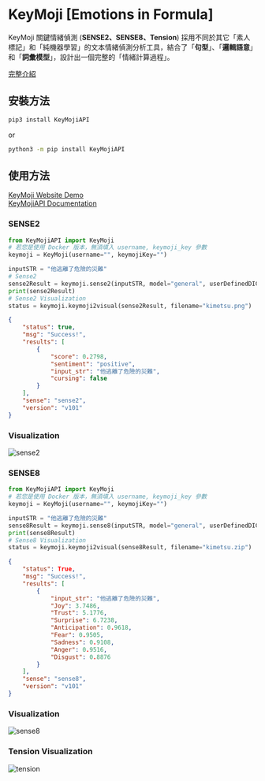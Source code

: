 # KeyMoji [Emotions in Formula]

KeyMoji 關鍵情緒偵測 (**SENSE2、SENSE8、Tension**) 採用不同於其它「素人標記」和「純機器學習」的文本情緒偵測分析工具，結合了「**句型**」、「**邏輯語意**」和「**詞彙模型**」，設計出一個完整的「情緒計算過程」。

[完整介紹](https://api.droidtown.co/document/#KeyMoji)

## 安裝方法

```sh
pip3 install KeyMojiAPI
```
or
```sh
python3 -m pip install KeyMojiAPI
```

## 使用方法
[KeyMoji Website Demo](https://api.droidtown.co/#keymoji)  
[KeyMojiAPI Documentation](https://api.droidtown.co/KeyMojiAPI/document/)

### SENSE2
```python
from KeyMojiAPI import KeyMoji
# 若您是使用 Docker 版本，無須填入 username, keymoji_key 參數
keymoji = KeyMoji(username="", keymojiKey="")

inputSTR = "他逃離了危險的災難"
# Sense2
sense2Result = keymoji.sense2(inputSTR, model="general", userDefinedDICT={"positive":[], "negative":[], "cursing":[]})
print(sense2Result)
# Sense2 Visualization
status = keymoji.keymoji2visual(sense2Result, filename="kimetsu.png")
```

```json
{
    "status": true,
    "msg": "Success!",
    "results": [
        {
            "score": 0.2798,
            "sentiment": "positive",
            "input_str": "他逃離了危險的災難",
            "cursing": false
        }
    ],
    "sense": "sense2",
    "version": "v101"
}
```

### Visualization

![sense2](https://www.droidtown.co/static/public_img/sense2.png?raw=true)

### SENSE8
```python
from KeyMojiAPI import KeyMoji
# 若您是使用 Docker 版本，無須填入 username, keymoji_key 參數
keymoji = KeyMoji(username="", keymojiKey="")

inputSTR = "他逃離了危險的災難"
sense8Result = keymoji.sense8(inputSTR, model="general", userDefinedDICT={"positive":[], "negative":[], "cursing":[]})
print(sense8Result)
# Sense8 Visualization
status = keymoji.keymoji2visual(sense8Result, filename="kimetsu.zip")
```

```json
{
    "status": True,
    "msg": "Success!",
    "results": [
        {
            "input_str": "他逃離了危險的災難",
            "Joy": 3.7486,
            "Trust": 5.1776,
            "Surprise": 6.7238,
            "Anticipation": 0.9618,
            "Fear": 0.9505,
            "Sadness": 0.9108,
            "Anger": 0.9516,
            "Disgust": 0.8876
        }
    ],
    "sense": "sense8",
    "version": "v101"
}
```

### Visualization

![sense8](https://www.droidtown.co/static/public_img/sense8.png)


### Tension Visualization

![tension](https://www.droidtown.co/static/public_img/tension.png)
